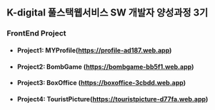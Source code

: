 ## K-digital 풀스택웹서비스 SW 개발자 양성과정 3기
### FrontEnd Project

+ #### Project1: MYProfile(https://profile-ad187.web.app)
+ #### Project2: BombGame (https://bombgame-bb5f1.web.app)
+ #### Project3: BoxOffice (https://boxoffice-3cbdd.web.app)
+ #### Project4: TouristPicture(https://touristpicture-d77fa.web.app)
